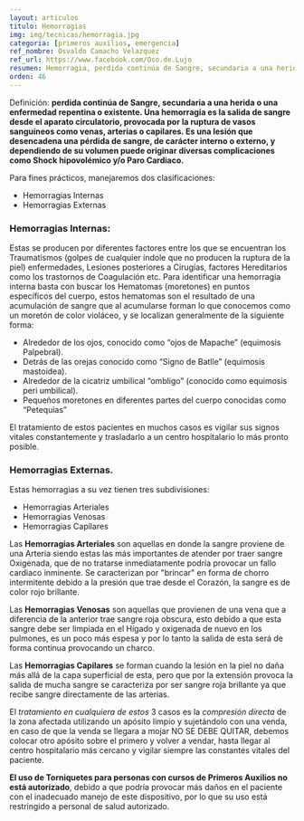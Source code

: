 ```yaml
---
layout: articulos
titulo: Hemorragias
img: img/tecnicas/hemorragia.jpg
categoria: [primeros auxilios, emergencia]
ref_nombre: Osvaldo Camacho Velazquez
ref_url: https://www.facebook.com/Oso.de.Lujo
resumen: Hemorragia, perdida continúa de Sangre, secundaria a una herida o una enfermedad repentina o existente. Una hemorragia es la salida de sangre desde el aparato circulatorio
orden: 46
---
```

Definición: **perdida continúa de Sangre, secundaria a una herida o una enfermedad repentina o existente. Una hemorragia es la salida de sangre desde el aparato circulatorio, provocada por la ruptura de vasos sanguíneos como venas, arterias o capilares. Es una lesión que desencadena una pérdida de sangre, de carácter interno o externo, y dependiendo de su volumen puede originar diversas complicaciones como Shock  hipovolémico y/o Paro Cardiaco.**

Para fines prácticos, manejaremos dos clasificaciones:

- Hemorragias Internas		
- Hemorragias Externas

### Hemorragias Internas:

Estas se producen por diferentes factores entre los que se encuentran los Traumatismos (golpes de cualquier índole que no producen la ruptura de la piel) enfermedades,  Lesiones posteriores a Cirugías, factores Hereditarios como los trastornos de Coagulación etc.
Para identificar una hemorragia interna basta con buscar los Hematomas (moretones) en puntos específicos del cuerpo, estos hematomas son el resultado de una acumulación de sangre que al acumularse forman lo que conocemos como un moretón de color violáceo, y se localizan generalmente de la siguiente forma: 

- Alrededor de los ojos, conocido como “ojos de Mapache”  (equimosis Palpebral).
- Detrás de las orejas conocido como “Signo de Batlle” (equimosis mastoidea).
- Alrededor de la cicatriz umbilical “ombligo” (conocido como equimosis peri umbilical).
- Pequeños moretones en diferentes partes del cuerpo conocidas como  “Petequias”

El tratamiento de estos pacientes en muchos casos es vigilar sus signos vitales constantemente y trasladarlo a un centro hospitalario lo más pronto posible.

### Hemorragias Externas.

Estas hemorragias a su vez tienen tres subdivisiones:

- Hemorragias Arteriales
- Hemorragias Venosas
- Hemorragias Capilares

Las **Hemorragias Arteriales** son aquellas en donde la sangre proviene de una Arteria siendo estas las más importantes de atender por traer sangre Oxigenada, que de no tratarse inmediatamente podría provocar un fallo cardiaco inminente. Se caracterizan por "brincar" en forma de chorro intermitente debido a la presión que trae desde el Corazón, la sangre es de color rojo brillante.

Las **Hemorragias Venosas** son aquellas que provienen de una vena que a diferencia de la anterior trae sangre roja obscura, esto debido a que esta sangre debe ser limpiada en el Hígado y oxigenada de nuevo en los pulmones, es un poco más espesa y por lo tanto la salida de esta será de forma continua provocando un charco.

Las **Hemorragias Capilares** se forman cuando la lesión en la piel no daña más allá de la capa superficial de esta, pero que por la extensión provoca la salida de mucha sangre se caracteriza por ser sangre roja brillante ya que recibe sangre directamente de las arterias.

El *tratamiento en cualquiera de estos* 3 casos es la *compresión directa* de la zona afectada utilizando un apósito limpio y sujetándolo con una venda, en caso de que la venda se llegara a mojar NO SE DEBE QUITAR, debemos colocar otro apósito sobre el primero y volver a vendar, hasta llegar al centro hospitalario más cercano y vigilar siempre las constantes vitales del paciente.

**El uso de Torniquetes para personas con cursos de Primeros Auxilios no está autorizado**, debido a que podría provocar más daños en el paciente con el inadecuado manejo de este dispositivo, por lo que su uso está restringido a personal de salud autorizado.